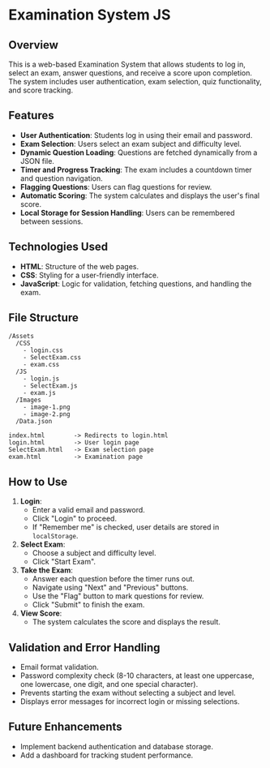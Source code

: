 # Examination System JS

## Overview
This is a web-based Examination System that allows students to log in, select an exam, answer questions, and receive a score upon completion. The system includes user authentication, exam selection, quiz functionality, and score tracking.

## Features
- **User Authentication**: Students log in using their email and password.
- **Exam Selection**: Users select an exam subject and difficulty level.
- **Dynamic Question Loading**: Questions are fetched dynamically from a JSON file.
- **Timer and Progress Tracking**: The exam includes a countdown timer and question navigation.
- **Flagging Questions**: Users can flag questions for review.
- **Automatic Scoring**: The system calculates and displays the user's final score.
- **Local Storage for Session Handling**: Users can be remembered between sessions.

## Technologies Used
- **HTML**: Structure of the web pages.
- **CSS**: Styling for a user-friendly interface.
- **JavaScript**: Logic for validation, fetching questions, and handling the exam.

## File Structure
```
/Assets
  /CSS
    - login.css
    - SelectExam.css
    - exam.css
  /JS
    - login.js
    - SelectExam.js
    - exam.js
  /Images
    - image-1.png
    - image-2.png
  /Data.json

index.html        -> Redirects to login.html
login.html        -> User login page
SelectExam.html   -> Exam selection page
exam.html         -> Examination page
```

## How to Use
1. **Login**:
   - Enter a valid email and password.
   - Click "Login" to proceed.
   - If "Remember me" is checked, user details are stored in `localStorage`.
2. **Select Exam**:
   - Choose a subject and difficulty level.
   - Click "Start Exam".
3. **Take the Exam**:
   - Answer each question before the timer runs out.
   - Navigate using "Next" and "Previous" buttons.
   - Use the "Flag" button to mark questions for review.
   - Click "Submit" to finish the exam.
4. **View Score**:
   - The system calculates the score and displays the result.

## Validation and Error Handling
- Email format validation.
- Password complexity check (8-10 characters, at least one uppercase, one lowercase, one digit, and one special character).
- Prevents starting the exam without selecting a subject and level.
- Displays error messages for incorrect login or missing selections.

## Future Enhancements
- Implement backend authentication and database storage.
- Add a dashboard for tracking student performance.

